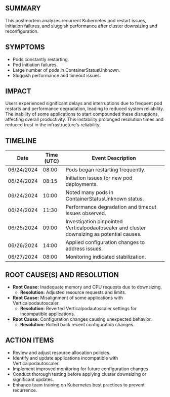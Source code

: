 ## SUMMARY
This postmortem analyzes recurrent Kubernetes pod restart issues, initiation failures, and sluggish performance after cluster downsizing and reconfiguration.

## SYMPTOMS
- Pods constantly restarting.
- Pod initiation failures.
- Large number of pods in ContainerStatusUnknown.
- Sluggish performance and timeout issues.

## IMPACT
Users experienced significant delays and interruptions due to frequent pod restarts and performance degradation, leading to reduced system reliability. The inability of some applications to start compounded these disruptions, affecting overall productivity. This instability prolonged resolution times and reduced trust in the infrastructure's reliability.

## TIMELINE

| **Date**       | **Time** (UTC) | **Event Description**                            |
|----------------|----------------|--------------------------------------------------|
| 06/24/2024     | 08:00          | Pods began restarting frequently.                |
| 06/24/2024     | 08:15          | Initiation issues for new pod deployments.       |
| 06/24/2024     | 10:00          | Noted many pods in ContainerStatusUnknown status.|
| 06/24/2024     | 11:30          | Performance degradation and timeout issues observed.|
| 06/25/2024     | 09:00          | Investigation pinpointed Verticalpodautoscaler and cluster downsizing as potential causes.|
| 06/26/2024     | 14:00          | Applied configuration changes to address issues. |
| 06/27/2024     | 08:00          | Monitoring indicated stabilization.              |

## ROOT CAUSE(S) AND RESOLUTION
- **Root Cause:** Inadequate memory and CPU requests due to downsizing.
  - **Resolution:** Adjusted resource requests and limits.
- **Root Cause:** Misalignment of some applications with Verticalpodautoscaler.
  - **Resolution:** Reverted Verticalpodautoscaler settings for incompatible applications.
- **Root Cause:** Configuration changes causing unexpected behavior.
  - **Resolution:** Rolled back recent configuration changes.

## ACTION ITEMS
- Review and adjust resource allocation policies.
- Identify and update applications incompatible with Verticalpodautoscaler.
- Implement improved monitoring for future configuration changes.
- Conduct thorough testing before applying cluster downsizing or significant updates.
- Enhance team training on Kubernetes best practices to prevent recurrence.
